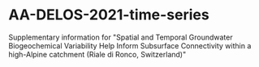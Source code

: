# AA-DELOS-2021-time-series
Supplementary information for "Spatial and Temporal Groundwater Biogeochemical Variability Help Inform Subsurface Connectivity within a high-Alpine catchment (Riale di Ronco, Switzerland)"
